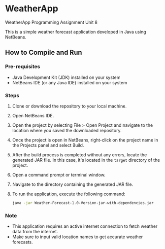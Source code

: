 # WeatherApp
WeatherApp Programming Assignment Unit 8

This is a simple weather forecast application developed in Java using NetBeans.

## How to Compile and Run

### Pre-requisites
- Java Development Kit (JDK) installed on your system
- NetBeans IDE (or any Java IDE) installed on your system

### Steps
1. Clone or download the repository to your local machine.
2. Open NetBeans IDE.
3. Open the project by selecting File > Open Project and navigate to the location where you saved the downloaded repository.
4. Once the project is open in NetBeans, right-click on the project name in the Projects panel and select Build.
5. After the build process is completed without any errors, locate the generated JAR file. In this case, it's located in the `target` directory of the project.
6. Open a command prompt or terminal window.
7. Navigate to the directory containing the generated JAR file.
8. To run the application, execute the following command:

   ```bash
   java -jar Weather-Forecast-1.0-Version-jar-with-dependencies.jar

### Note
- This application requires an active internet connection to fetch weather data from the internet.
- Make sure to input valid location names to get accurate weather forecasts.